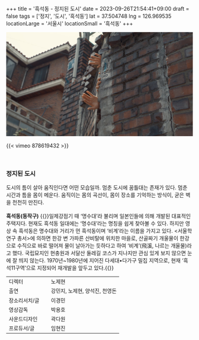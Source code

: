 +++
title = '흑석동 - 정지된 도시'
date = 2023-09-26T21:54:41+09:00
draft = false
tags = ['정지', '도시', '흑석동']
lat = 37.504748
lng = 126.969535
locationLarge = '서울시'
locationSmall = '흑석동'
+++


![흑석동](thumb.jpg)

{{< vimeo 878619432 >}}

 
### 정지된 도시
도시의 틈이 살아 움직인다면 어떤 모습일까. 멈춘 도시에 꿈틀대는 존재가 있다. 멈춘 시간과 틈을 몸이 메운다. 움직이는 몸의 곡선이, 몸이 장소를 기억하는 방식이, 굳은 벽을 천천히 만진다. 
<br>
<br>
**흑석동(동작구)** {{<location-detail>}}일제강점기 때 ‘명수대’라 불리며 일본인들에 의해 개발된 대표적인 주택지다. 현재도 흑석동 일대에는 ‘명수대’라는 명칭을 쉽게 찾아볼 수 있다. 하지만 영상 속 흑석동은 명수대와 거리가 먼 흑석동이며 ‘비계’라는 이름을 가지고 있다. <서울학 연구 총서>에 의하면 한강 변 가파른 산비탈에 위치한 마을로, 산골짜기 개울물이 한강으로 수직으로 바로 떨어져 물이 날아가는 듯하다고 하여 ‘비계’(飛溪, 나르는 개울물)라고 했다. 국립묘지인 현충원과 서달산 둘레길 코스가 지나지만 관심 있게 보지 않으면 눈에 잘 띄지 않는다. 1970년~1980년에 지어진 다세대•다가구 밀집 지역으로, 현재 ‘흑석11구역’으로 지정되어 재개발을 앞두고 있다.{{</location-detail>}}


<table class="article-credit-style">
    <tr>
    <td style="width: 100px;">디렉터</td>
    <td>노제현</td>
    </tr>
    <tr>
    <td>출연</td>
    <td>강민지, 노제현, 양석진, 천영돈</td>
    </tr>
    <tr>
    <td>장소리서치/글</td>
    <td>이경민</td>
    </tr>
    <tr>
    <td>영상감독</td>
    <td>박용호</td>
    </tr>
    <tr>
    <td>사운드디자인</td>
    <td>곽다원</td>
    </tr>
    <tr>
    <td>프로듀서/글</td>
    <td>임현진</td>
    </tr>
</table>